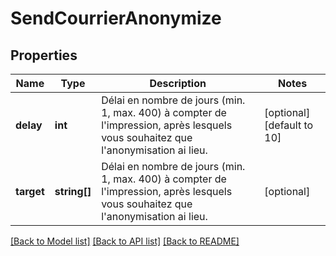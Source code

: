# SendCourrierAnonymize

## Properties
Name | Type | Description | Notes
------------ | ------------- | ------------- | -------------
**delay** | **int** | Délai en nombre de jours (min. 1, max. 400) à compter de l&#x27;impression, après lesquels vous souhaitez que l&#x27;anonymisation ai lieu. | [optional] [default to 10]
**target** | **string[]** | Délai en nombre de jours (min. 1, max. 400) à compter de l&#x27;impression, après lesquels vous souhaitez que l&#x27;anonymisation ai lieu. | [optional] 

[[Back to Model list]](../../README.md#documentation-for-models) [[Back to API list]](../../README.md#documentation-for-api-endpoints) [[Back to README]](../../README.md)

